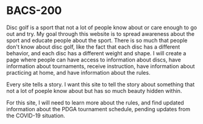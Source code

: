 # BACS-200

Disc golf is a sport that not a lot of people know about or care enough to go out and try. My goal through this website is to spread 
awareness about the sport and educate people about the sport. There is so much that people don't know about disc golf, like the fact
that each disc has a different behavior, and each disc has a different weight and shape. I will create a page where people can have access
to information about discs, have information about tournaments, receive instruction, have information about practicing at home, and have 
information about the rules.

Every site tells a story. I want this site to tell the story about something that not a lot of poeple know about but has so much beauty 
hidden within.

For this site, I will need to learn more about the rules, and find updated information about the PDGA tournament schedule, pending updates
from the COVID-19 situation. 
